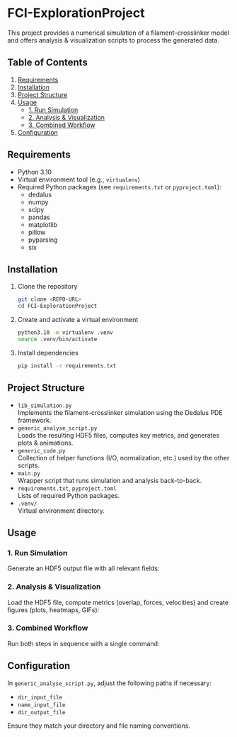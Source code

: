 # FCI-ExplorationProject

This project provides a numerical simulation of a filament–crosslinker model and offers analysis & visualization scripts to process the generated data.

## Table of Contents
1. [Requirements](#requirements)  
2. [Installation](#installation)  
3. [Project Structure](#project-structure)  
4. [Usage](#usage)  
   - [1. Run Simulation](#1-run-simulation)  
   - [2. Analysis & Visualization](#2-analysis--visualization)  
   - [3. Combined Workflow](#3-combined-workflow)  
5. [Configuration](#configuration)

## Requirements
- Python 3.10  
- Virtual environment tool (e.g., `virtualenv`)  
- Required Python packages (see `requirements.txt` or `pyproject.toml`):  
  - dedalus  
  - numpy  
  - scipy  
  - pandas  
  - matplotlib  
  - pillow  
  - pyparsing  
  - six  

## Installation
1. Clone the repository  
   ```bash
   git clone <REPO-URL>
   cd FCI-ExplorationProject
   ```  
2. Create and activate a virtual environment  
   ```bash
   python3.10 -m virtualenv .venv
   source .venv/bin/activate
   ```  
3. Install dependencies  
   ```bash
   pip install -r requirements.txt
   ```  

## Project Structure
- `lib_simulation.py`  
  Implements the filament–crosslinker simulation using the Dedalus PDE framework.  
- `generic_analyse_script.py`  
  Loads the resulting HDF5 files, computes key metrics, and generates plots & animations.  
- `generic_code.py`  
  Collection of helper functions (I/O, normalization, etc.) used by the other scripts.  
- `main.py`  
  Wrapper script that runs simulation and analysis back-to-back.  
- `requirements.txt`, `pyproject.toml`  
  Lists of required Python packages.  
- `.venv/`  
  Virtual environment directory.  

## Usage

### 1. Run Simulation
Generate an HDF5 output file with all relevant fields:

### 2. Analysis & Visualization
Load the HDF5 file, compute metrics (overlap, forces, velocities) and create figures (plots, heatmaps, GIFs):

### 3. Combined Workflow
Run both steps in sequence with a single command:


## Configuration
In `generic_analyse_script.py`, adjust the following paths if necessary:
- `dir_input_file`
- `name_input_file`
- `dir_output_file`

Ensure they match your directory and file naming conventions.
